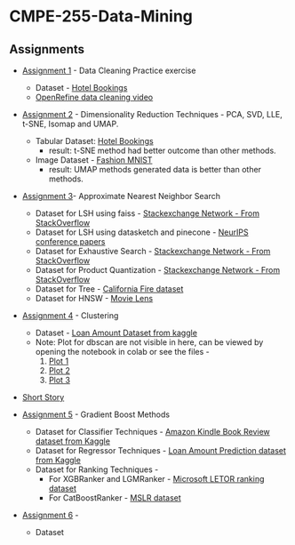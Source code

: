 # CMPE-255-Data-Mining
## Assignments
* [Assignment 1](CMPE255_DataCleaning.ipynb) - Data Cleaning Practice exercise
  * Dataset - [Hotel Bookings](https://www.kaggle.com/jessemostipak/hotel-booking-demand)
  * [OpenRefine data cleaning video](https://drive.google.com/file/d/1zgjlwG4Tu-mJX0dMuTDvg_GoG_rNveXT/view?usp=sharing)


* [Assignment 2](CMPE255_DimensionalityReduction.ipynb) - Dimensionality Reduction Techniques - PCA, SVD, LLE, t-SNE, Isomap and UMAP.
  * Tabular Dataset: [Hotel Bookings](https://www.kaggle.com/jessemostipak/hotel-booking-demand)
    * result: t-SNE method had better outcome than other methods.
  * Image Dataset - [Fashion MNIST](https://www.kaggle.com/zalando-research/fashionmnist/code)
    * result: UMAP methods generated data is better than other methods.


* [Assignment 3](https://colab.research.google.com/drive/1fumP9VzW3u82rXCzZOuObuai7BAm8fmF?usp=sharing)- Approximate Nearest Neighbor Search
  * Dataset for LSH using faiss - [Stackexchange Network - From StackOverflow](https://making.lyst.com/lightfm/docs/datasets.html)
  * Dataset for LSH using datasketch and pinecone - [NeurIPS conference papers](https://www.kaggle.com/rowhitswami/nips-papers-1987-2019-updated)
  * Dataset for Exhaustive Search - [Stackexchange Network - From StackOverflow](https://making.lyst.com/lightfm/docs/datasets.html)
  * Dataset for Product Quantization - [Stackexchange Network - From StackOverflow](https://making.lyst.com/lightfm/docs/datasets.html)
  * Dataset for Tree - [California Fire dataset](https://www.kaggle.com/ananthu017/california-wildfire-incidents-20132020)
  * Dataset for HNSW - [Movie Lens](https://making.lyst.com/lightfm/docs/datasets.html)


* [Assignment 4](https://colab.research.google.com/drive/18SR5zrNMYwZi0e5AlwWXOssWgA-AAS1Z?usp=sharing) - Clustering
  * Dataset - [Loan Amount Dataset from kaggle](https://www.kaggle.com/altruistdelhite04/loan-prediction-problem-dataset)
  * Note: Plot for dbscan are not visible in here, can be viewed by opening the notebook in colab or see the files -
     1. [Plot 1](https://github.com/shreyaghotankar/CMPE-255-Data-Mining/blob/master/dbscan.png)
     2. [Plot 2](https://github.com/shreyaghotankar/CMPE-255-Data-Mining/blob/master/dbscan1.png)
     3. [Plot 3](https://github.com/shreyaghotankar/CMPE-255-Data-Mining/blob/master/dbscan2.png)


* [Short Story](https://github.com/shreyaghotankar/CMPE-255-Data-Mining/tree/master/Short%20Story)

* [Assignment 5](https://colab.research.google.com/drive/1xrd5nlcWk-t4sfYHuBsGzMGY_ButKso2?usp=sharing) - Gradient Boost Methods
  * Dataset for Classifier Techniques - [Amazon Kindle Book Review dataset from Kaggle](https://www.kaggle.com/meetnagadia/amazon-kindle-book-review-for-sentiment-analysis)
  * Dataset for Regressor Techniques - [Loan Amount Prediction dataset from Kaggle](https://www.kaggle.com/altruistdelhite04/loan-prediction-problem-dataset)
  * Dataset for Ranking Techniques -
     * For XGBRanker and LGMRanker - [Microsoft LETOR ranking dataset](https://www.microsoft.com/en-us/research/project/letor-learning-rank-information-retrieval/letor-4-0/)
     * For CatBoostRanker - [MSLR dataset](https://www.microsoft.com/en-us/research/project/mslr/)

* [Assignment 6]() - 
  * Dataset 
